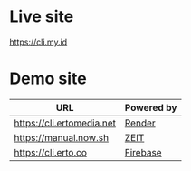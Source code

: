 # Live site
https://cli.my.id

# Demo site

URL | Powered by
---------|----------
 https://cli.ertomedia.net | [Render](https://cli.onrender.com/)
 https://manual.now.sh | [ZEIT](https://manual.now.sh/)
 https://cli.erto.co | [Firebase](https://climyid.web.app/)
